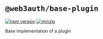 # `@web3auth/base-plugin`

[![npm version](https://img.shields.io/npm/v/@web3auth/base-plugin/latest.svg)](https://www.npmjs.com/package/@web3auth/base-plugin/v/latest)
[![minzip](https://img.shields.io/bundlephobia/minzip/@web3auth/base-plugin/latest.svg)](https://bundlephobia.com/result?p=@web3auth/base-plugin@latest)

Base implementation of a plugin
